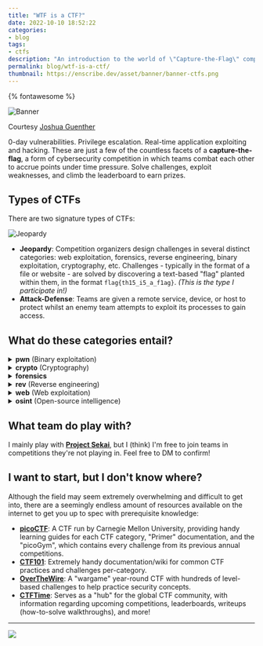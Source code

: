 ```yaml
---
title: "WTF is a CTF?"
date: 2022-10-10 18:52:22
categories:
- blog
tags:
- ctfs
description: "An introduction to the world of \"Capture-the-Flag\" competitions, what they entail, and why you should play!"
permalink: blog/wtf-is-a-ctf/
thumbnail: https://enscribe.dev/asset/banner/banner-ctfs.png
---
```


{% fontawesome %}

![Banner](/asset/blog/wtf-is-a-ctf/banner.jpg)

<div class="subtitle">Courtesy <a href="https://thedailytexan.com/staff_name/joshua-guenther/">Joshua Guenther</a></div>

0-day vulnerabilities. Privilege escalation. Real-time application exploiting and hacking. These are just a few of the countless facets of a **capture-the-flag**, a form of cybersecurity competition in which teams combat each other to accrue points under time pressure. Solve challenges, exploit weaknesses, and climb the leaderboard to earn prizes.
 
## Types of CTFs

There are two signature types of CTFs:

![Jeopardy](/asset/blog/wtf-is-a-ctf/jeopardy.jpg)

- **Jeopardy**: Competition organizers design challenges in several distinct categories: web exploitation, forensics, reverse engineering, binary exploitation, cryptography, etc. Challenges - typically in the format of a file or website - are solved by discovering a text-based "flag" planted within them, in the format `flag{th15_i5_a_f1ag}`. *(This is the type I participate in!)*
- **Attack-Defense**: Teams are given a remote service, device, or host to protect whilst an enemy team attempts to exploit its processes to gain access.

## What do these categories entail?

<div class="no-highlight" style="margin-top:1rem">
<details><summary><b>pwn</b> (Binary exploitation)</summary><br>These challenges involve exploiting Linux executables hosted on servers to obtain flags, often through deprecated/vulnerable C-language functions that the program uses. Requires an understanding of assembly code, the stack data structure, and exploit-writing (via Python and <a href="https://docs.pwntools.com/en/stable/">pwntools</a>).<br><br></details>
<details><summary><b>crypto</b> (Cryptography)</summary><br>These challenges consist of identifying and decoding provided ciphertexts, often in both old/obscure encryption methods (i.e. Vigenere, Pigpen, Caesar) and more contemporary ones (<a href="https://en.wikipedia.org/wiki/RSA_(cryptosystem">RSA</a>), <a href="https://en.wikipedia.org/wiki/Diffie%E2%80%93Hellman_key_exchange">Diffie-Hellman</a>, and <a href="https://en.wikipedia.org/wiki/XOR_cipher">XOR</a> cryptosystems).<br><br></details>
<details><summary><b>forensics</b></summary><br>These challenges involve analysis of files — often <a href="https://www.solarwinds.com/resources/it-glossary/pcap">packet captures</a>, steganography, OS captures/images/memory dumps, or audio snippets. Files can occasionally be partially/fully corrupt, or obfuscated in an seemingly unrecoverable manner.<br><br></details>
<details><summary><b>rev</b> (Reverse engineering)</summary><br>These challenges involve attempting to reverse engineer a compiled program to identify and exploit its vulnerabilities. Similar to &quot;pwn&quot;, this category requires knowledge of the C programming language, assembly code, and various open-source software to analyze/decompile the provided executables (i.e. <a href="https://ghidra-sre.org/">Ghidra</a>, <a href="https://binary.ninja/">Binary Ninja</a>, <a href="https://hex-rays.com/ida-free/">IDA</a>)<br><br></details>
<details><summary><b>web</b> (Web exploitation)</summary><br>These challenges involve finding secrets and/or exploiting vulnerabilities in a website/web application. This can range from basic SQL/command injection to crazy Chrome 0-days.<br><br></details>
<details><summary><b>osint</b> (Open-source intelligence)</summary><br>These challenges often utilizing the internet's resources against small snippets of information (i.e. pictures, social media, screenshots, email) to gain sensitive information about the topic. There is a small subset of this category dubbed "GEOSINT", where geographic coordinates must be acquired from metadata-stripped images.<br></details>
</div>

## What team do play with?

I mainly play with **[Project Sekai](https://sekai.team/)**, but I (think) I'm free to join teams in competitions they're not playing in. Feel free to DM to confirm!

## I want to start, but I don't know where?

Although the field may seem extremely overwhelming and difficult to get into, there are a seemingly endless amount of resources available on the internet to get you up to spec with prerequisite knowledge:

- **[picoCTF](https://picoctf.org/resources)**: A CTF run by Carnegie Mellon University, providing handy learning guides for each CTF category, "Primer" documentation, and the "picoGym", which contains every challenge from its previous annual competitions.
- **[CTF101](https://ctf101.org/)**: Extremely handy documentation/wiki for common CTF practices and challenges per-category.
- **[OverTheWire](https://overthewire.org/wargames/)**: A "wargame" year-round CTF with hundreds of level-based challenges to help practice security concepts.
- **[CTFTime](https://ctftime.org/)**: Serves as a "hub" for the global CTF community, with information regarding upcoming competitions, leaderboards, writeups (how-to-solve walkthroughs), and more!

---

<img src="https://s01.flagcounter.com/count2/8Xkk/bg_161616/txt_C9CACC/border_E9D3B6/columns_3/maxflags_12/viewers_3/labels_0/pageviews_1/flags_1/percent_0/">